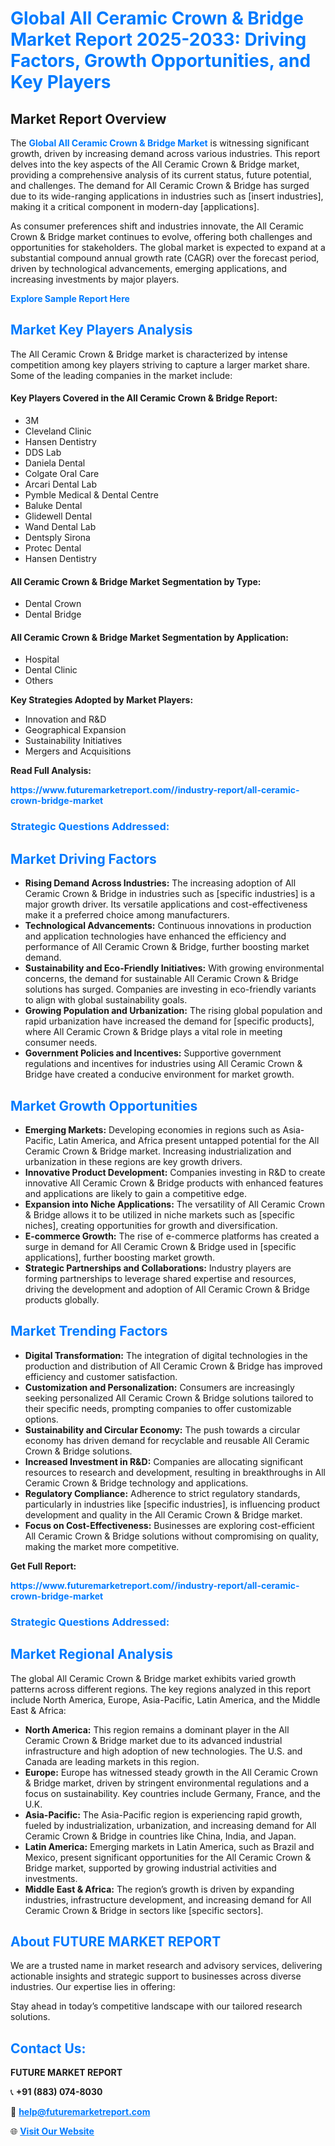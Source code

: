 <h1 style="color: #007BFF;">Global All Ceramic Crown & Bridge Market Report 2025-2033: Driving Factors, Growth Opportunities, and Key Players</h1>

<section id="overview">
<h2>Market Report Overview</h2>
<p>The <a href="https://www.futuremarketreport.com//industry-report/all-ceramic-crown-bridge-market" style="color: #007BFF; text-decoration: none;"><strong>Global All Ceramic Crown & Bridge Market</strong></a> is witnessing significant growth, driven by increasing demand across various industries. This report delves into the key aspects of the All Ceramic Crown & Bridge market, providing a comprehensive analysis of its current status, future potential, and challenges. The demand for All Ceramic Crown & Bridge has surged due to its wide-ranging applications in industries such as [insert industries], making it a critical component in modern-day [applications].</p>
<p>As consumer preferences shift and industries innovate, the All Ceramic Crown & Bridge market continues to evolve, offering both challenges and opportunities for stakeholders. The global market is expected to expand at a substantial compound annual growth rate (CAGR) over the forecast period, driven by technological advancements, emerging applications, and increasing investments by major players.</p>
</section>

<section id="overview">
<p><a href="https://www.futuremarketreport.com//request-sample/reportId=79406" style="color: #007BFF; text-decoration: none;"><strong>Explore Sample Report Here</strong></a></p>
</section>

<section id="key-players">
<h2 style="color: #007BFF;">Market Key Players Analysis</h2>
<p>The All Ceramic Crown & Bridge market is characterized by intense competition among key players striving to capture a larger market share. Some of the leading companies in the market include:</p>
<h4>Key Players Covered in the All Ceramic Crown & Bridge Report:</h4>
<ul><li>3M</li><li>Cleveland Clinic</li><li>Hansen Dentistry</li><li>DDS Lab</li><li>Daniela Dental</li><li>Colgate Oral Care</li><li>Arcari Dental Lab</li><li>Pymble Medical &amp; Dental Centre</li><li>Baluke Dental</li><li>Glidewell Dental</li><li>Wand Dental Lab</li><li>Dentsply Sirona</li><li>Protec Dental</li><li>Hansen Dentistry</li></ul>
<h4>All Ceramic Crown & Bridge Market Segmentation by Type:</h4>
<ul><li>Dental Crown</li><li>Dental Bridge</li></ul>

<h4>All Ceramic Crown & Bridge Market Segmentation by Application:</h4>
<ul><li>Hospital</li><li>Dental Clinic</li><li>Others</li></ul>
<p><strong>Key Strategies Adopted by Market Players:</strong></p>
<ul>
<li>Innovation and R&D</li>
<li>Geographical Expansion</li>
<li>Sustainability Initiatives</li>
<li>Mergers and Acquisitions</li>
</ul>
</section>

<section>
<p><strong>Read Full Analysis: </strong></p><a href="https://www.futuremarketreport.com//industry-report/all-ceramic-crown-bridge-market" style="color: #007BFF; text-decoration: none;"><strong>https://www.futuremarketreport.com//industry-report/all-ceramic-crown-bridge-market</strong></a>
<h3 style="color: #007BFF;">Strategic Questions Addressed:</h3>
</section>

<section id="driving-factors">
<h2 style="color: #007BFF;">Market Driving Factors</h2>
<ul>
<li><strong>Rising Demand Across Industries:</strong> The increasing adoption of All Ceramic Crown & Bridge in industries such as [specific industries] is a major growth driver. Its versatile applications and cost-effectiveness make it a preferred choice among manufacturers.</li>
<li><strong>Technological Advancements:</strong> Continuous innovations in production and application technologies have enhanced the efficiency and performance of All Ceramic Crown & Bridge, further boosting market demand.</li>
<li><strong>Sustainability and Eco-Friendly Initiatives:</strong> With growing environmental concerns, the demand for sustainable All Ceramic Crown & Bridge solutions has surged. Companies are investing in eco-friendly variants to align with global sustainability goals.</li>
<li><strong>Growing Population and Urbanization:</strong> The rising global population and rapid urbanization have increased the demand for [specific products], where All Ceramic Crown & Bridge plays a vital role in meeting consumer needs.</li>
<li><strong>Government Policies and Incentives:</strong> Supportive government regulations and incentives for industries using All Ceramic Crown & Bridge have created a conducive environment for market growth.</li>
</ul>
</section>

<section id="growth-opportunities">
<h2 style="color: #007BFF;">Market Growth Opportunities</h2>
<ul>
<li><strong>Emerging Markets:</strong> Developing economies in regions such as Asia-Pacific, Latin America, and Africa present untapped potential for the All Ceramic Crown & Bridge market. Increasing industrialization and urbanization in these regions are key growth drivers.</li>
<li><strong>Innovative Product Development:</strong> Companies investing in R&D to create innovative All Ceramic Crown & Bridge products with enhanced features and applications are likely to gain a competitive edge.</li>
<li><strong>Expansion into Niche Applications:</strong> The versatility of All Ceramic Crown & Bridge allows it to be utilized in niche markets such as [specific niches], creating opportunities for growth and diversification.</li>
<li><strong>E-commerce Growth:</strong> The rise of e-commerce platforms has created a surge in demand for All Ceramic Crown & Bridge used in [specific applications], further boosting market growth.</li>
<li><strong>Strategic Partnerships and Collaborations:</strong> Industry players are forming partnerships to leverage shared expertise and resources, driving the development and adoption of All Ceramic Crown & Bridge products globally.</li>
</ul>
</section>

<section id="trending-factors">
<h2 style="color: #007BFF;">Market Trending Factors</h2>
<ul>
<li><strong>Digital Transformation:</strong> The integration of digital technologies in the production and distribution of All Ceramic Crown & Bridge has improved efficiency and customer satisfaction.</li>
<li><strong>Customization and Personalization:</strong> Consumers are increasingly seeking personalized All Ceramic Crown & Bridge solutions tailored to their specific needs, prompting companies to offer customizable options.</li>
<li><strong>Sustainability and Circular Economy:</strong> The push towards a circular economy has driven demand for recyclable and reusable All Ceramic Crown & Bridge solutions.</li>
<li><strong>Increased Investment in R&D:</strong> Companies are allocating significant resources to research and development, resulting in breakthroughs in All Ceramic Crown & Bridge technology and applications.</li>
<li><strong>Regulatory Compliance:</strong> Adherence to strict regulatory standards, particularly in industries like [specific industries], is influencing product development and quality in the All Ceramic Crown & Bridge market.</li>
<li><strong>Focus on Cost-Effectiveness:</strong> Businesses are exploring cost-efficient All Ceramic Crown & Bridge solutions without compromising on quality, making the market more competitive.</li>
</ul>
</section>

<section>
<p><strong>Get Full Report: </strong></p><a href="https://www.futuremarketreport.com//industry-report/all-ceramic-crown-bridge-market" style="color: #007BFF; text-decoration: none;"><strong>https://www.futuremarketreport.com//industry-report/all-ceramic-crown-bridge-market</strong></a>
<h3 style="color: #007BFF;">Strategic Questions Addressed:</h3>
</section>


<section id="regional-analysis">
<h2 style="color: #007BFF;">Market Regional Analysis</h2>
<p>The global All Ceramic Crown & Bridge market exhibits varied growth patterns across different regions. The key regions analyzed in this report include North America, Europe, Asia-Pacific, Latin America, and the Middle East & Africa:</p>
<ul>
<li><strong>North America:</strong> This region remains a dominant player in the All Ceramic Crown & Bridge market due to its advanced industrial infrastructure and high adoption of new technologies. The U.S. and Canada are leading markets in this region.</li>
<li><strong>Europe:</strong> Europe has witnessed steady growth in the All Ceramic Crown & Bridge market, driven by stringent environmental regulations and a focus on sustainability. Key countries include Germany, France, and the U.K.</li>
<li><strong>Asia-Pacific:</strong> The Asia-Pacific region is experiencing rapid growth, fueled by industrialization, urbanization, and increasing demand for All Ceramic Crown & Bridge in countries like China, India, and Japan.</li>
<li><strong>Latin America:</strong> Emerging markets in Latin America, such as Brazil and Mexico, present significant opportunities for the All Ceramic Crown & Bridge market, supported by growing industrial activities and investments.</li>
<li><strong>Middle East & Africa:</strong> The region’s growth is driven by expanding industries, infrastructure development, and increasing demand for All Ceramic Crown & Bridge in sectors like [specific sectors].</li>
</ul>
</section>

<footer>
<h2 style="color: #007BFF;">About FUTURE MARKET REPORT</h2>
<p>We are a trusted name in market research and advisory services, delivering actionable insights and strategic support to businesses across diverse industries. Our expertise lies in offering:</p>

<p>Stay ahead in today’s competitive landscape with our tailored research solutions.</p>

<h2 style="color: #007BFF;">Contact Us:</h2>
<p><strong>FUTURE MARKET REPORT</strong></p>
<p>📞 <strong>+91 (883) 074-8030</strong></p>
<p>📧 <strong><a href="mailto:help@futuremarketreport.com" style="color: #007BFF;">help@futuremarketreport.com</a></strong></p>
<p>🌐 <strong><a href="https://www.futuremarketreport.com/" style="color: #007BFF;">Visit Our Website</a></strong></p>
</footer>